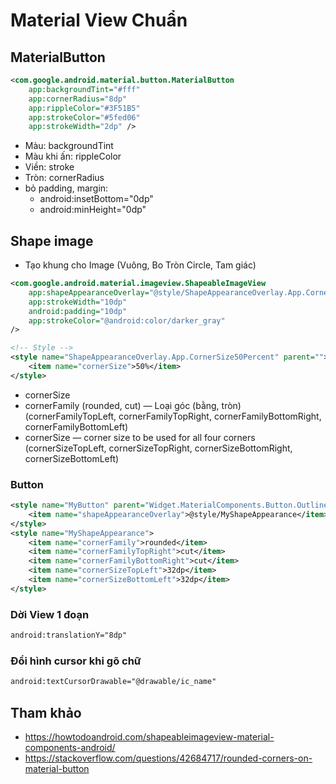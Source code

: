 # Material View Chuẩn

## MaterialButton

```xml
<com.google.android.material.button.MaterialButton
    app:backgroundTint="#fff"
    app:cornerRadius="8dp"
    app:rippleColor="#3F51B5"
    app:strokeColor="#5fed06"
    app:strokeWidth="2dp" />
```

- Màu: backgroundTint
- Màu khi ấn: rippleColor
- Viền: stroke
- Tròn: cornerRadius
- bỏ padding, margin: 
    - android:insetBottom="0dp"
    - android:minHeight="0dp"

## Shape image

- Tạo khung cho Image (Vuông, Bo Tròn Circle, Tam giác)

```xml
<com.google.android.material.imageview.ShapeableImageView
    app:shapeAppearanceOverlay="@style/ShapeAppearanceOverlay.App.CornerSize50Percent"
    app:strokeWidth="10dp"
    android:padding="10dp"
    app:strokeColor="@android:color/darker_gray"
/>

<!-- Style -->
<style name="ShapeAppearanceOverlay.App.CornerSize50Percent" parent="">
    <item name="cornerSize">50%</item>
</style>
```

- cornerSize
- cornerFamily (rounded, cut) — Loại góc (bằng, tròn)
(cornerFamilyTopLeft, cornerFamilyTopRight, cornerFamilyBottomRight, cornerFamilyBottomLeft)
- cornerSize — corner size to be used for all four corners (cornerSizeTopLeft, cornerSizeTopRight, cornerSizeBottomRight, cornerSizeBottomLeft)

### Button

```xml
<style name="MyButton" parent="Widget.MaterialComponents.Button.OutlinedButton">
    <item name="shapeAppearanceOverlay">@style/MyShapeAppearance</item>
</style>
<style name="MyShapeAppearance">
    <item name="cornerFamily">rounded</item>
    <item name="cornerFamilyTopRight">cut</item>
    <item name="cornerFamilyBottomRight">cut</item>
    <item name="cornerSizeTopLeft">32dp</item>
    <item name="cornerSizeBottomLeft">32dp</item>
</style>
```

### Dời View 1 đoạn

```xml
android:translationY="8dp"
```

### Đổi hình cursor khi gõ chữ

```xml
android:textCursorDrawable="@drawable/ic_name"
```

## Tham khảo

- <https://howtodoandroid.com/shapeableimageview-material-components-android/>
- <https://stackoverflow.com/questions/42684717/rounded-corners-on-material-button>
